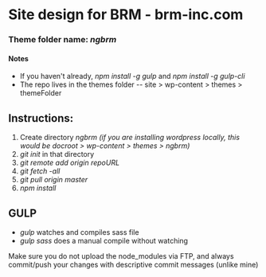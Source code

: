 # Site design for BRM - brm-inc.com

### Theme folder name: *ngbrm*


#### Notes
* If you haven't already, *npm install -g gulp* and *npm install -g gulp-cli*
* The repo lives in the themes folder -- site > wp-content > themes > themeFolder

## Instructions:

1. Create directory *ngbrm*
*(if you are installing wordpress locally, this would be docroot > wp-content > themes > ngbrm)*
2. *git init* in that directory
3. *git remote add origin repoURL*
4. *git fetch -all*
5. *git pull origin master*
6. *npm install*

## GULP
* *gulp* watches and compiles sass file
* *gulp sass* does a manual compile without watching

Make sure you do not upload the node_modules via FTP, and always commit/push your changes with descriptive commit messages (unlike mine)
